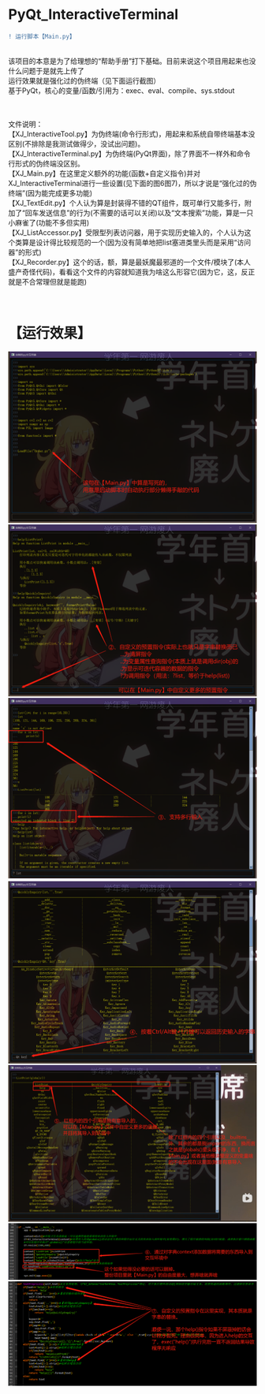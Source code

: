 # PyQt_InteractiveTerminal

```diff
! 运行脚本【Main.py】
```

<br>该项目的本意是为了给理想的“帮助手册”打下基础。目前来说这个项目用起来也没什么问题于是就先上传了
<br>运行效果就是强化过的伪终端（见下面运行截图）
<br>基于PyQt，核心的变量/函数/引用为：exec、eval、compile、sys.stdout

<br>
<br>文件说明：
<br>【XJ_InteractiveTool.py】为伪终端(命令行形式)，用起来和系统自带终端基本没区别(不排除是我测试做得少，没试出问题)。
<br>【XJ_InteractiveTerminal.py】为伪终端(PyQt界面)，除了界面不一样外和命令行形式的伪终端没区别。
<br>【XJ_Main.py】在这里定义额外的功能(函数+自定义指令)并对XJ_InteractiveTerminal进行一些设置(见下面的图6图7)，所以才说是“强化过的伪终端”(因为能完成更多功能)
<br>【XJ_TextEdit.py】个人认为算是封装得不错的QT组件，既可单行又能多行，附加了“回车发送信息”的行为(不需要的话可以关闭)以及“文本搜索”功能，算是一只小麻雀了(功能不多但实用)
<br>【XJ_ListAccessor.py】受限型列表访问器，用于实现历史输入的，个人认为这个类算是设计得比较规范的一个(因为没有简单地把list塞进类里头而是采用“访问器”的形式)
<br>【XJ_Recorder.py】这个的话，额，算是最妖魔最邪道的一个文件/模块了(本人盛产奇怪代码)，看看这个文件的内容就知道我为啥这么形容它(因为它，这，反正就是不合常理但就是能跑)



<br>
<br>
<br>




# 【运行效果】
![1](https://github.com/Ls-Jan/PyQt_InteractiveTerminal/blob/main/RunningResult%5BPNG%5D/1.png)
![2](https://github.com/Ls-Jan/PyQt_InteractiveTerminal/blob/main/RunningResult%5BPNG%5D/2.png)
![3](https://github.com/Ls-Jan/PyQt_InteractiveTerminal/blob/main/RunningResult%5BPNG%5D/3.png)
![4](https://github.com/Ls-Jan/PyQt_InteractiveTerminal/blob/main/RunningResult%5BPNG%5D/4.png)
![5](https://github.com/Ls-Jan/PyQt_InteractiveTerminal/blob/main/RunningResult%5BPNG%5D/5.png)
![6](https://github.com/Ls-Jan/PyQt_InteractiveTerminal/blob/main/RunningResult%5BPNG%5D/6.png)
![7](https://github.com/Ls-Jan/PyQt_InteractiveTerminal/blob/main/RunningResult%5BPNG%5D/7.png)

